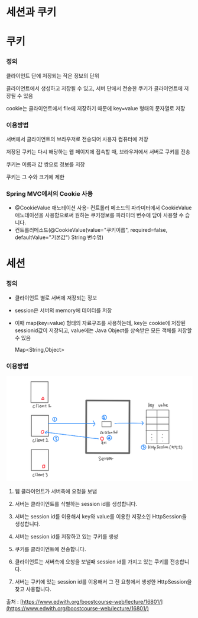 # 세션과 쿠키

# 쿠키

### 정의

클라이언트 단에 저장되는 작은 정보의 단위 

클라이언트에서 생성하고 저장될 수 있고, 서버 단에서 전송한 쿠키가 클라이언트에 저장될 수 있음 

cookie는 클라이언트에서 file에 저장하기 때문에 key=value 형태의 문자열로 저장

### 이용방법

서버에서 클라이언트의 브라우저로 전송되어 사용자 컴퓨터에 저장

저장된 쿠키는 다시 해당하는 웹 페이지에 접속할 때, 브라우저에서 서버로 쿠키를 전송 

쿠키는 이름과 값 쌍으로 정보를 저장 

쿠키는 그 수와 크기에 제한 

### Spring MVC에서의 Cookie 사용

- @CookieValue 애노테이션 사용- 컨트롤러 메소드의 파라미터에서 CookieValue애노테이션을 사용함으로써 원하는 쿠키정보를 파라미터 변수에 담아 사용할 수 습니다.
- 컨트롤러메소드(@CookieValue(value="쿠키이름", required=false, defaultValue="기본값") String 변수명)

# 세션

### 정의

- 클라이언트 별로 서버에 저장되는 정보
- session은 서버의 memory에 데이터를 저장
- 이때 map(key=value) 형태의 자료구조를 사용하는데, key는 cookie에 저장된 sessionid값이 저장되고, value에는 Java Object를 상속받은 모든 객체를 저장할 수 있음

    Map<String,Object>

### 이용방법

![Untitled/_2020-04-03__11.06.02.png](Untitled/_2020-04-03__11.06.02.png)

1) 웹 클라이언트가 서버측에 요청을 보냄 

2) 서버는 클라이언트를 식별하는 session id를 생성합니다.

3) 서버는 session id를 이용해서 key와 value를 이용한 저장소인 HttpSession을 생성합니다.

4) 서버는 session id를 저장하고 있는 쿠키를 생성

5) 쿠키를 클라이언트에 전송합니다.

6) 클라이언트는 서버측에 요청을 보낼때 session id를 가지고 있는 쿠키를 전송합니다.

7) 서버는 쿠키에 있는 session id를 이용해서 그 전 요청에서 생성한 HttpSession을 찾고 사용합니다.

출처 : [https://www.edwith.org/boostcourse-web/lecture/16801/](https://www.edwith.org/boostcourse-web/lecture/16801/)